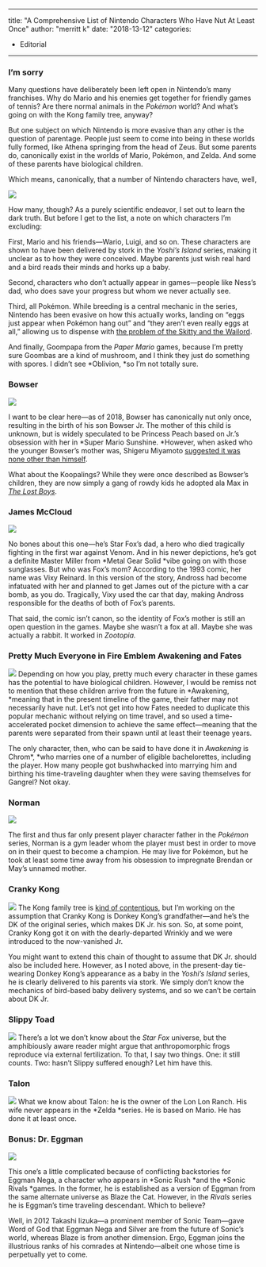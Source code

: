 
---
title: "A Comprehensive List of Nintendo Characters Who Have Nut At Least Once"
author: "merritt k"
date: "2018-13-12"
categories:
- Editorial
---

### I&#8217;m sorry

Many questions have deliberately been left open in Nintendo&#8217;s many franchises. Why do Mario and his enemies get together for friendly games of tennis? Are there normal animals in the *Pokémon* world? And what&#8217;s going on with the Kong family tree, anyway?

But one subject on which Nintendo is more evasive than any other is the question of parentage. People just seem to come into being in these worlds fully formed, like Athena springing from the head of Zeus. But some parents do, canonically exist in the worlds of Mario, Pokémon, and Zelda. And some of these parents have biological children.

Which means, canonically, that a number of Nintendo characters have, well, 

![](/wp-content/uploads/2018/12/tumblr_inline_oravzh9ckg1t3o789_540.png?w=1170&#038;ssl=1)

How many, though? As a purely scientific endeavor, I set out to learn the dark truth. But before I get to the list, a note on which characters I&#8217;m excluding:

First, Mario and his friends—Wario, Luigi, and so on. These characters are shown to have been delivered by stork in the *Yoshi&#8217;s Island* series, making it unclear as to how they were conceived. Maybe parents just wish real hard and a bird reads their minds and horks up a baby.

Second, characters who don&#8217;t actually appear in games—people like Ness&#8217;s dad, who does save your progress but whom we never actually see. 

Third, all Pokémon. While breeding is a central mechanic in the series, Nintendo has been evasive on how this actually works, landing on &#8220;eggs just appear when Pokémon hang out&#8221; and &#8220;they aren&#8217;t even really eggs at all,&#8221; allowing us to dispense with [the problem of the Skitty and the Wailord](https://knowyourmeme.com/memes/hot-skitty-on-wailord-action). 

And finally, Goompapa from the *Paper Mario* games, because I&#8217;m pretty sure Goombas are a kind of mushroom, and I think they just do something with spores. I didn&#8217;t see *Oblivion, *so I&#8217;m not totally sure.

### Bowser

![](/wp-content/uploads/2018/12/Screen-Shot-2018-12-13-at-10.58.50-AM.png?w=1170&#038;ssl=1)

I want to be clear here—as of 2018, Bowser has canonically nut only once, resulting in the birth of his son Bowser Jr. The mother of this child is unknown, but is widely speculated to be Princess Peach based on Jr.&#8217;s obsession with her in *Super Mario Sunshine. *However, when asked who the younger Bowser&#8217;s mother was, Shigeru Miyamoto [suggested it was none other than himself](https://www.youtube.com/watch?v=uu2DnTd3dEo&amp;t=0m43s).

What about the Koopalings? While they were once described as Bowser&#8217;s children, they are now simply a gang of rowdy kids he adopted ala Max in *[The Lost Boys](/gabriel/3629/lost-boys/)*.

### James McCloud

![](/wp-content/uploads/2018/12/1b54e6e84d5d2d0b3beedb6b1c9e354c2466aff5r1-720-404v2_hq.jpg?w=1170&#038;ssl=1)

No bones about this one—he&#8217;s Star Fox&#8217;s dad, a hero who died tragically fighting in the first war against Venom. And in his newer depictions, he&#8217;s got a definite Master Miller from *Metal Gear Solid *vibe going on with those sunglasses. But who was Fox&#8217;s mom? According to the 1993 comic, her name was Vixy Reinard. In this version of the story, Andross had become infatuated with her and planned to get James out of the picture with a car bomb, as you do. Tragically, Vixy used the car that day, making Andross responsible for the deaths of both of Fox&#8217;s parents.

That said, the comic isn&#8217;t canon, so the identity of Fox&#8217;s mother is still an open question in the games. Maybe she wasn&#8217;t a fox at all. Maybe she was actually a rabbit. It worked in *Zootopia.*

### Pretty Much Everyone in Fire Emblem Awakening and Fates
![](/wp-content/uploads/2018/12/Screen-Shot-2018-12-13-at-3.46.19-PM.png?fit=1024%2C592&amp;ssl=1)
Depending on how you play, pretty much every character in these games has the potential to have biological children. However, I would be remiss not to mention that these children arrive from the future in *Awakening, *meaning that in the present timeline of the game, their father may not necessarily have nut. Let&#8217;s not get into how Fates needed to duplicate this popular mechanic without relying on time travel, and so used a time-accelerated pocket dimension to achieve the same effect—meaning that the parents were separated from their spawn until at least their teenage years.

The only character, then, who can be said to have done it in *Awakening* is Chrom*, *who marries one of a number of eligible bachelorettes, including the player. How many people got bushwhacked into marrying him and birthing his time-traveling daughter when they were saving themselves for Gangrel? Not okay.

### Norman

![](/wp-content/uploads/2018/12/Norman_anime.jpg?w=1170&#038;ssl=1)

The first and thus far only present player character father in the *Pokémon* series, Norman is a gym leader whom the player must best in order to move on in their quest to become a champion. He may live for Pokémon, but he took at least some time away from his obsession to impregnate Brendan or May&#8217;s unnamed mother.

### Cranky Kong
![](/wp-content/uploads/2018/12/Cranky-Kong.jpg?w=1170&#038;ssl=1)
The Kong family tree is [kind of contentious](https://kotaku.com/the-donkey-kong-timeline-is-truly-disturbing-1823035151), but I&#8217;m working on the assumption that Cranky Kong is Donkey Kong&#8217;s grandfather—and he&#8217;s the DK of the original series, which makes DK Jr. his son. So, at some point, Cranky Kong got it on with the dearly-departed Wrinkly and we were introduced to the now-vanished Jr.

You might want to extend this chain of thought to assume that DK Jr. should also be included here. However, as I noted above, in the present-day tie-wearing Donkey Kong&#8217;s appearance as a baby in the *Yoshi&#8217;s Island* series, he is clearly delivered to his parents via stork. We simply don&#8217;t know the mechanics of bird-based baby delivery systems, and so we can&#8217;t be certain about  DK Jr.

### Slippy Toad
![](/wp-content/uploads/2018/12/Screen-Shot-2018-12-13-at-11.33.31-AM.png?fit=1024%2C376&amp;ssl=1)
There&#8217;s a lot we don&#8217;t know about the *Star Fox* universe, but the amphibiously aware reader might argue that anthropomorphic frogs reproduce via external fertilization. To that, I say two things. One: it still counts. Two: hasn&#8217;t Slippy suffered enough? Let him have this.

### Talon
![](/wp-content/uploads/2018/12/NINTENDO64-Legend-of-Zelda-The-Ocarina-of-Time_Feb12-2_50_04.png.jpeg?w=1170&#038;ssl=1)
What we know about Talon: he is the owner of the Lon Lon Ranch. His wife never appears in the *Zelda *series. He is based on Mario. He has done it at least once.

### Bonus: Dr. Eggman

![](/wp-content/uploads/2018/12/dr__eggman_3__by_light_rock-d4wee4h.png?fit=1024%2C576&amp;ssl=1)

This one&#8217;s a little complicated because of conflicting backstories for Eggman Nega, a character who appears in *Sonic Rush *and the *Sonic Rivals *games. In the former, he is established as a version of Eggman from the same alternate universe as Blaze the Cat. However, in the *Rivals* series he is Eggman&#8217;s time traveling descendant. Which to believe? 

Well, in 2012 Takashi Iizuka—a prominent member of Sonic Team—gave Word of God that Eggman Nega and Silver are from the future of Sonic&#8217;s world, whereas Blaze is from another dimension. Ergo, Eggman joins the illustrious ranks of his comrades at Nintendo—albeit one whose time is perpetually yet to come.
